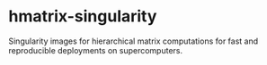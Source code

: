 # hmatrix-singularity
Singularity images for hierarchical matrix computations for fast and reproducible deployments on supercomputers.
